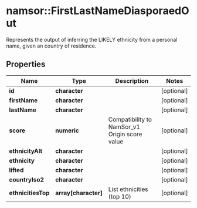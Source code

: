 # namsor::FirstLastNameDiasporaedOut

Represents the output of inferring the LIKELY ethnicity from a personal name, given an country of residence.
## Properties
Name | Type | Description | Notes
------------ | ------------- | ------------- | -------------
**id** | **character** |  | [optional] 
**firstName** | **character** |  | [optional] 
**lastName** | **character** |  | [optional] 
**score** | **numeric** | Compatibility to NamSor_v1 Origin score value | [optional] 
**ethnicityAlt** | **character** |  | [optional] 
**ethnicity** | **character** |  | [optional] 
**lifted** | **character** |  | [optional] 
**countryIso2** | **character** |  | [optional] 
**ethnicitiesTop** | **array[character]** | List ethnicities (top 10) | [optional] 


